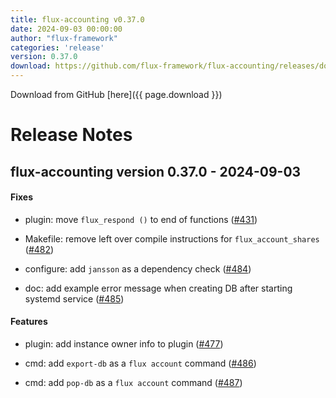 ```yaml
---
title: flux-accounting v0.37.0
date: 2024-09-03 00:00:00
author: "flux-framework"
categories: 'release'
version: 0.37.0
download: https://github.com/flux-framework/flux-accounting/releases/download/v0.37.0/flux-accounting-0.37.0.tar.gz
---
```


Download from GitHub [here]({{ page.download }})

# Release Notes

flux-accounting version 0.37.0 - 2024-09-03
-------------------------------------------

#### Fixes

* plugin: move `flux_respond ()` to end of functions ([#431](https://github.com/flux-framework/flux-accounting/issues/431))

* Makefile: remove left over compile instructions for `flux_account_shares`
([#482](https://github.com/flux-framework/flux-accounting/issues/482))

* configure: add `jansson` as a dependency check ([#484](https://github.com/flux-framework/flux-accounting/issues/484))

* doc: add example error message when creating DB after starting systemd
service ([#485](https://github.com/flux-framework/flux-accounting/issues/485))

#### Features

* plugin: add instance owner info to plugin ([#477](https://github.com/flux-framework/flux-accounting/issues/477))

* cmd: add `export-db` as a `flux account` command ([#486](https://github.com/flux-framework/flux-accounting/issues/486))

* cmd: add `pop-db` as a `flux account` command ([#487](https://github.com/flux-framework/flux-accounting/issues/487))
